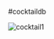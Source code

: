#cocktaildb


![cocktail1](https://user-images.githubusercontent.com/75362604/121997916-11e6b000-cd79-11eb-9328-7be6056a06ad.png)



